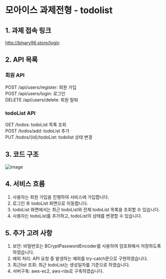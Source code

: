 # 모아이스 과제전형 - todolist

## 1. 과제 접속 링크
http://binary96.store/login<br>

## 2. API 목록
### 회원 API

POST /api/users/register: 회원 가입<br>
POST /api/users/login: 로그인<br>
DELETE /api/users/delete: 회원 탈퇴<br>

### todoList API<br>

GET /todos: todoList 목록 조회<br>
POST /todos/add: todoList 추가<br>
PUT /todos/{id}/todoList: todolist 상태 변경<br>
## 3. 코드 구조

![image](https://github.com/ljs14741/todolist/assets/39641715/a4de8ba9-a16d-44db-8156-3825585e8e18)


## 4. 서비스 흐름
1. 사용자는 회원 가입을 진행하여 서비스에 가입합니다.<br>
2. 로그인 후 todoList 화면으로 이동합니다.<br>
3. todoList 화면에서는 최근 todoList와 전체 todoList 목록을 조회할 수 있습니다.<br>
4. 사용자는 todoList를 추가하고, todoList의 상태를 변경할 수 있습니다.<br>

## 5. 추가 고려 사항
1. 보안: 비밀번호는 BCryptPasswordEncoder를 사용하여 암호화해서 저장하도록 하였습니다.<br>
2. 예외 처리: API 요청 중 발생하는 예외를 try-catch문으로 구현하였습니다.<br>
3. 최근list 조회: 최근 todoList는 생성일자를 기준으로 하였습니다.<br>
4. 서버구축: aws-ec2, aws-rds로 구축하였습니다.<br>
